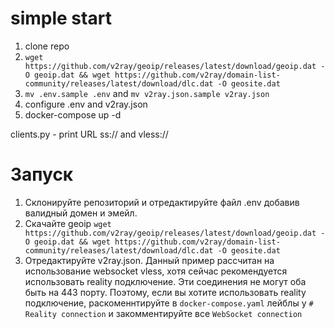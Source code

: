 # simple start
1. clone repo
2. `wget https://github.com/v2ray/geoip/releases/latest/download/geoip.dat -O geoip.dat && wget https://github.com/v2ray/domain-list-community/releases/latest/download/dlc.dat -O geosite.dat`
3. `mv .env.sample .env` and `mv v2ray.json.sample v2ray.json`
4. configure .env and v2ray.json
5. docker-compose up -d

clients.py - print URL ss:// and vless://



# Запуск

1. Склонируйте репозиторий и отредактируйте файл .env добавив валидный домен и эмейл.
2. Скачайте geoip ```wget https://github.com/v2ray/geoip/releases/latest/download/geoip.dat -O geoip.dat && wget https://github.com/v2ray/domain-list-community/releases/latest/download/dlc.dat -O geosite.dat```
3. Отредактируйте v2ray.json. Данный пример рассчитан на использование websocket vless, хотя сейчас рекомендуется использовать reality подключение. Эти соединения не могут оба быть на 443 порту. Поэтому, если вы хотите использовать reality подключение, раскоменнтируйте в `docker-compose.yaml` лейблы у `# Reality connection` и закомментируйте все `WebSocket connection`
